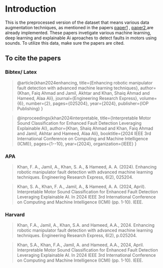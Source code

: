 # Introduction
This is the preprocessed version of the dataset that means various data augmentation techniques, as mentioned in the papers [paper1](https://iopscience.iop.org/article/10.1088/2631-8695/ad3dae/meta) , [paper2](https://ieeexplore.ieee.org/abstract/document/10585829),are already implemented. 
These papers invetigate various machine learning, deep learning and explainable Ai aproaches to detect faults in motors using sounds. 
To utilize this data, make sure the papers are cited.

## To cite the papers
### Bibtex/ Latex
> @article{khan2024enhancing,
  title={Enhancing robotic manipulator fault detection with advanced machine learning techniques},
  author={Khan, Faiq Ahmad and Jamil, Akhtar and Khan, Shaiq Ahmad and Hameed, Alaa Ali},
  journal={Engineering Research Express},
  volume={6},
  number={2},
  pages={025204},
  year={2024},
  publisher={IOP Publishing}
}

>  @inproceedings{khan2024interpretable,
  title={Interpretable Motor Sound Classification for Enhanced Fault Detection Leveraging Explainable AI},
  author={Khan, Shaiq Ahmad and Khan, Faiq Ahmad and Jamil, Akhtar and Hameed, Alaa Ali},
  booktitle={2024 IEEE 3rd International Conference on Computing and Machine Intelligence (ICMI)},
  pages={1--10},
  year={2024},
  organization={IEEE}
}

### APA
> Khan, F. A., Jamil, A., Khan, S. A., & Hameed, A. A. (2024). Enhancing robotic manipulator fault detection with advanced machine learning techniques. Engineering Research Express, 6(2), 025204.

> Khan, S. A., Khan, F. A., Jamil, A., & Hameed, A. A. (2024, April). Interpretable Motor Sound Classification for Enhanced Fault Detection Leveraging Explainable AI. In 2024 IEEE 3rd International Conference on Computing and Machine Intelligence (ICMI) (pp. 1-10). IEEE.
### Harvard
> Khan, F.A., Jamil, A., Khan, S.A. and Hameed, A.A., 2024. Enhancing robotic manipulator fault detection with advanced machine learning techniques. Engineering Research Express, 6(2), p.025204.

> Khan, S.A., Khan, F.A., Jamil, A. and Hameed, A.A., 2024, April. Interpretable Motor Sound Classification for Enhanced Fault Detection Leveraging Explainable AI. In 2024 IEEE 3rd International Conference on Computing and Machine Intelligence (ICMI) (pp. 1-10). IEEE.
